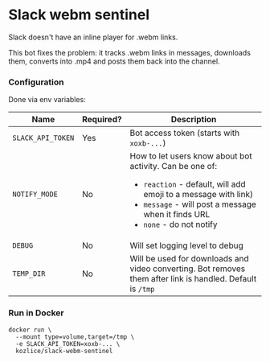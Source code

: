 # Slack webm sentinel

Slack doesn't have an inline player for .webm links.

This bot fixes the problem: it tracks .webm links in messages, downloads them, converts into .mp4 and posts them back
into the channel.

### Configuration

Done via env variables:

|Name|Required?|Description|
|---|---|---|
|`SLACK_API_TOKEN`|Yes|Bot access token (starts with `xoxb-...`)|
|`NOTIFY_MODE`    |No |How to let users know about bot activity. Can be one of:<ul><li>`reaction` - default, will add emoji to a message with link)</li><li>`message` - will post a message when it finds URL</li><li>`none` - do not notify</li>|
|`DEBUG`          |No |Will set logging level to debug|
|`TEMP_DIR`       |No |Will be used for downloads and video converting. Bot removes them after link is handled. Default is `/tmp`|

### Run in Docker

```shell script
docker run \
  --mount type=volume,target=/tmp \
  -e SLACK_API_TOKEN=xoxb-... \ 
  kozlice/slack-webm-sentinel
```
